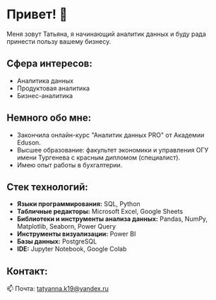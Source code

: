 # Привет! 👋

Меня зовут Татьяна, я начинающий аналитик данных и буду рада принести пользу вашему бизнесу.

## Сфера интересов:
- Аналитика данных
- Продуктовая аналитика
- Бизнес-аналитика

## Немного обо мне:
- Закончила онлайн-курс "Аналитик данных PRO" от Академии Eduson.
- Высшее образование: факультет экономики и управления ОГУ имени Тургенева с красным дипломом (специалист).
- Имею опыт работы в бухгалтерии.

## Стек технологий: 
- **Языки программирования:** SQL, Python
- **Табличные редакторы:** Microsoft Excel, Google Sheets
- **Библиотеки и инструменты анализа данных:** Pandas, NumPy, Matplotlib, Seaborn, Power Query
- **Инструменты визуализации:** Power BI
- **Базы данных:** PostgreSQL
- **IDE:** Jupyter Notebook, Google Colab
  
## Контакт:
📫 Почта: tatyanna.k19@yandex.ru
  


<!---
TatyAnna-K/TatyAnna-K is a ✨ special ✨ repository because its `README.md` (this file) appears on your GitHub profile.
You can click the Preview link to take a look at your changes.
--->
